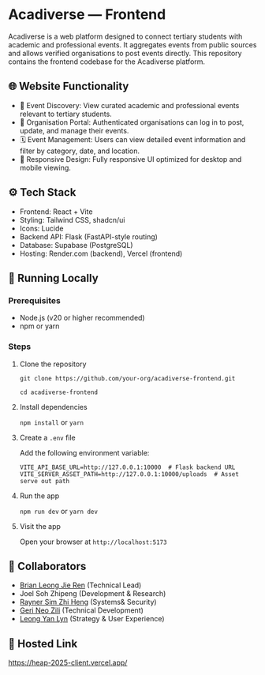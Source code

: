 # Acadiverse — Frontend

Acadiverse is a web platform designed to connect tertiary students with academic and professional events. It aggregates events from public sources and allows verified organisations to post events directly. This repository contains the frontend codebase for the Acadiverse platform.

## 🌐 Website Functionality

- 🔎 Event Discovery: View curated academic and professional events relevant to tertiary students.
- 🏢 Organisation Portal: Authenticated organisations can log in to post, update, and manage their events.
- 🗓️ Event Management: Users can view detailed event information and filter by category, date, and location.
- 📱 Responsive Design: Fully responsive UI optimized for desktop and mobile viewing.

## ⚙️ Tech Stack

- Frontend: React + Vite
- Styling: Tailwind CSS, shadcn/ui
- Icons: Lucide
- Backend API: Flask (FastAPI-style routing)
- Database: Supabase (PostgreSQL)
- Hosting: Render.com (backend), Vercel (frontend)

## 🚀 Running Locally

### Prerequisites

- Node.js (v20 or higher recommended)
- npm or yarn

### Steps

1. Clone the repository

   `git clone https://github.com/your-org/acadiverse-frontend.git`

   `cd acadiverse-frontend`

2. Install dependencies

   `npm install`
   or
   `yarn`

3. Create a `.env` file

   Add the following environment variable:

   `VITE_API_BASE_URL=http://127.0.0.1:10000  # Flask backend URL`
   `VITE_SERVER_ASSET_PATH=http://127.0.0.1:10000/uploads  # Asset serve out path`

4. Run the app

   `npm run dev`
   or
   `yarn dev`

5. Visit the app

   Open your browser at `http://localhost:5173`

## 👥 Collaborators

- [Brian Leong Jie Ren](https://www.linkedin.com/in/brian-leong-jie-ren/) (Technical Lead)
- Joel Soh Zhipeng (Development & Research)
- [Rayner Sim Zhi Heng](http://www.linkedin.com/in/raynersimzhiheng) (Systems& Security)
- [Geri Neo Zili](https://www.linkedin.com/in/geri-neo-8865a3341/) (Technical Development)
- [Leong Yan Lyn](https://www.linkedin.com/in/yan-lyn-leong/) (Strategy & User Experience)

## 🔗 Hosted Link

https://heap-2025-client.vercel.app/

